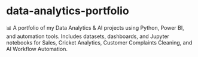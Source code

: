 # data-analytics-portfolio
📊 A portfolio of my Data Analytics &amp; AI projects using Python, Power BI, and automation tools. Includes datasets, dashboards, and Jupyter notebooks for Sales, Cricket Analytics, Customer Complaints Cleaning, and AI Workflow Automation.

